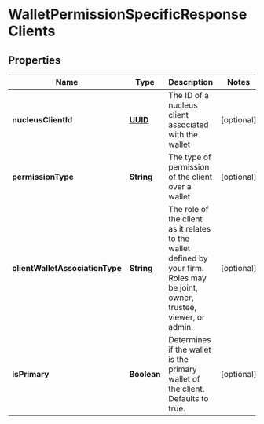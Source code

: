 
# WalletPermissionSpecificResponseClients

## Properties
Name | Type | Description | Notes
------------ | ------------- | ------------- | -------------
**nucleusClientId** | [**UUID**](UUID.md) | The ID of a nucleus client associated with the wallet |  [optional]
**permissionType** | **String** | The type of permission of the client over a wallet |  [optional]
**clientWalletAssociationType** | **String** | The role of the client as it relates to the wallet defined by your firm. Roles may be joint, owner, trustee, viewer, or admin. |  [optional]
**isPrimary** | **Boolean** | Determines if the wallet is the primary wallet of the client. Defaults to true. |  [optional]



